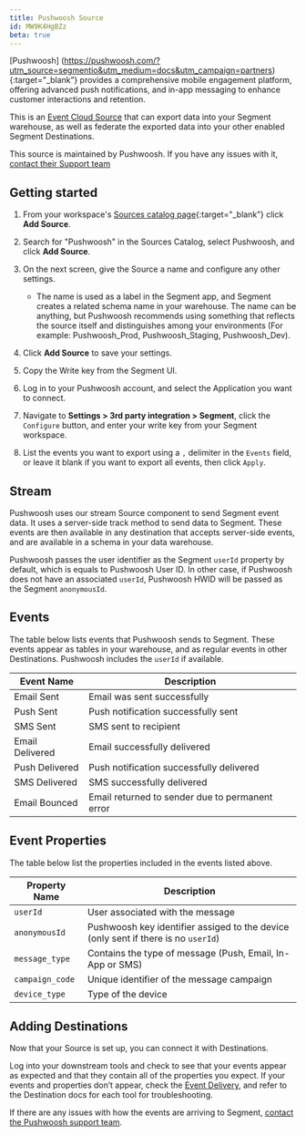```yaml
---
title: Pushwoosh Source
id: MW9K4HgBZz
beta: true
---
```


[Pushwoosh] (https://pushwoosh.com/?utm_source=segmentio&utm_medium=docs&utm_campaign=partners){:target="_blank”} provides a comprehensive mobile engagement platform, offering advanced push notifications, and in-app messaging to enhance customer interactions and retention.

This is an [Event Cloud Source](/docs/sources/#event-cloud-sources) that can  export data into your Segment warehouse, as well as federate the exported data into your other enabled Segment Destinations.

This source is maintained by Pushwoosh. If you have any issues with it, [contact their Support team](mailto:support@pushwoosh.com)

## Getting started

1. From your workspace's [Sources catalog page](https://app.segment.com/goto-my-workspace/sources/catalog){:target="_blank”} click **Add Source**.
2. Search for "Pushwoosh" in the Sources Catalog, select Pushwoosh, and click **Add Source**.
3. On the next screen, give the Source a name and configure any other settings.

    - The name is used as a label in the Segment app, and Segment creates a related schema name in your warehouse. The name can be anything, but Pushwoosh recommends using something that reflects the source itself and distinguishes among your environments (For example: Pushwoosh_Prod, Pushwoosh_Staging, Pushwoosh_Dev).

4. Click **Add Source** to save your settings.
5. Copy the Write key from the Segment UI.
6. Log in to your Pushwoosh account, and select the Application you want to connect.
7. Navigate to **Settings > 3rd party integration > Segment**, click the `Configure` button, and enter your write key from your Segment workspace.
8. List the events you want to export using a `,` delimiter in the `Events` field, or leave it blank if you want to export all events, then click `Apply`.

## Stream

Pushwoosh uses our stream Source component to send Segment event data. It uses a server-side track method to send data to Segment. These events are then available in any destination that accepts server-side events, and are available in a schema in your data warehouse.

Pushwoosh passes the user identifier as the Segment `userId` property by default, which is equals to Pushwoosh User ID. 
In other case, if Pushwoosh does not have an associated `userId`, Pushwoosh HWID will be passed as the Segment `anonymousId`.

## Events

The table below lists events that Pushwoosh sends to Segment. These events appear as tables in your warehouse, and as regular events in other Destinations. Pushwoosh includes the `userId` if available.

| Event Name         | Description                                     |
| ------------------ | ----------------------------------------------- |
| Email Sent         | Email was sent successfully                     |
| Push Sent          | Push notification successfully sent             | 
| SMS Sent           | SMS sent to recipient                           | 
| Email Delivered    | Email successfully delivered                    | 
| Push Delivered     | Push notification successfully delivered        | 
| SMS Delivered      | SMS successfully delivered                      | 
| Email Bounced      | Email returned to sender due to permanent error | 


## Event Properties

The table below list the properties included in the events listed above.

| Property Name     | Description                                                                        |
| ----------------- | ---------------------------------------------------------------------------------- |
| `userId`          | User associated with the message                                                   |
| `anonymousId`     | Pushwoosh key identifier assiged to the device (only sent if there is no `userId`) |
| `message_type`    | Contains the type of message (Push, Email, In-App or SMS)                          |
| `campaign_code`   | Unique identifier of the message campaign                                          |
| `device_type`     | Type of the device                                                                 |

 

## Adding Destinations

Now that your Source is set up, you can connect it with Destinations.

Log into your downstream tools and check to see that your events appear as expected and that they contain all of the properties you expect. If your events and properties don’t appear, check the [Event Delivery](/docs/connections/event-delivery/), and refer to the Destination docs for each tool for troubleshooting.

If there are any issues with how the events are arriving to Segment, [contact the Pushwoosh support team](mailto:support@pushwoosh.com).
